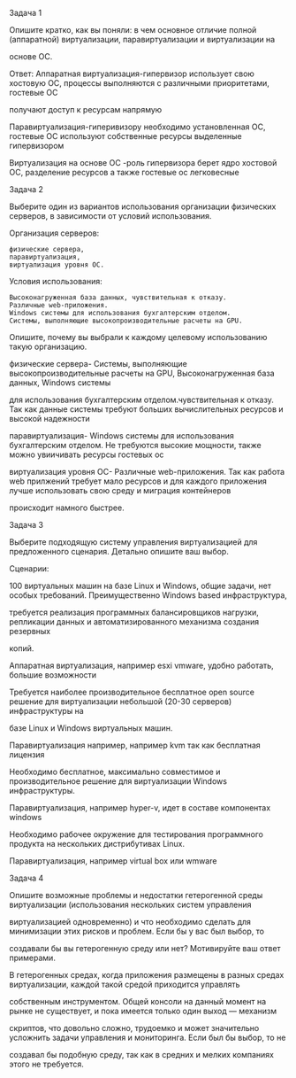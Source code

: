 Задача 1

Опишите кратко, как вы поняли: в чем основное отличие полной (аппаратной) виртуализации, паравиртуализации и виртуализации на 

основе ОС.


Ответ:
Аппаратная виртуализация-гипервизор использует свою хостовую ОС, процессы выполняются с различными приоритетами, гостевые ОС 

получают доступ к ресурсам напрямую

Паравиртуализация-гиперивизору необходимо установленная ОС, гостевые ОС используют собственные ресурсы выделенные гипервизором

Виртуализация на основе ОС -роль гипервизора берет ядро хостовой ОС, разделение ресурсов а также гостевые ос легковесные


Задача 2

Выберите один из вариантов использования организации физических серверов, в зависимости от условий использования.

Организация серверов:

    физические сервера,
    паравиртуализация,
    виртуализация уровня ОС.

Условия использования:

    Высоконагруженная база данных, чувствительная к отказу.
    Различные web-приложения.
    Windows системы для использования бухгалтерским отделом.
    Системы, выполняющие высокопроизводительные расчеты на GPU.

Опишите, почему вы выбрали к каждому целевому использованию такую организацию.


физические сервера- Системы, выполняющие высокопроизводительные расчеты на GPU,  Высоконагруженная база данных, Windows системы 

для использования бухгалтерским отделом.чувствительная к отказу.
Так как данные системы требуют больших вычислительных ресурсов и высокой надежности
    
паравиртуализация- Windows системы для использования бухгалтерским отделом.
Не требуются высокие мощности, также можно увиичивать ресурсы гостевых ос

виртуализация уровня ОС- Различные web-приложения.
Так как работа web прилжений требует мало ресурсов и для каждого приложения лучше использовать свою среду и миграция контейнеров 

происходит намного быстрее.



Задача 3

Выберите подходящую систему управления виртуализацией для предложенного сценария. Детально опишите ваш выбор.

Сценарии:

100 виртуальных машин на базе Linux и Windows, общие задачи, нет особых требований. Преимущественно Windows based инфраструктура, 

требуется реализация программных балансировщиков нагрузки, репликации данных и автоматизированного механизма создания резервных 

копий.

Аппаратная виртуализация, например esxi vmware, удобно работать, большие возможности

Требуется наиболее производительное бесплатное open source решение для виртуализации небольшой (20-30 серверов) инфраструктуры на 

базе Linux и Windows виртуальных машин.

Паравиртуализация например, например kvm так как бесплатная лицензия

Необходимо бесплатное, максимально совместимое и производительное решение для виртуализации Windows инфраструктуры.

Паравиртуализация, например hyper-v, идет в составе компонентах windows

Необходимо рабочее окружение для тестирования программного продукта на нескольких дистрибутивах Linux.

Паравиртуализация, например virtual box или wmware


Задача 4

Опишите возможные проблемы и недостатки гетерогенной среды виртуализации (использования нескольких систем управления 

виртуализацией одновременно) и что необходимо сделать для минимизации этих рисков и проблем. Если бы у вас был выбор, то 

создавали бы вы гетерогенную среду или нет? Мотивируйте ваш ответ примерами.

В гетерогенных средах, когда приложения размещены в разных средах виртуализации, каждой такой средой приходится управлять 

собственным инструментом. Общей консоли на данный момент на рынке не существует, и пока имеется только один выход — механизм 

скриптов, что довольно сложно, трудоемко и может значительно усложнить задачи управления и мониторинга. Если был бы выбор, то не 

создавал бы подобную среду, так как в средних и мелких компаниях этого не требуется.
